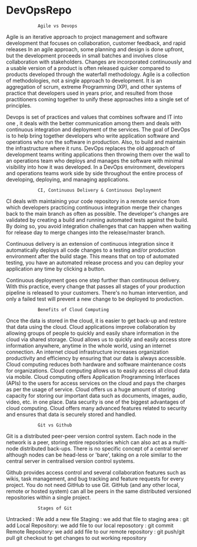 # DevOpsRepo

				Agile vs Devops

Agile is an iterative approach to project management and software development that focuses on collaboration, customer feedback, and rapid releases
In an agile approach, some planning and design is done upfront, but the development proceeds in small batches and involves close collaboration with stakeholders. 
Changes are incorporated continuously and a usable version of a product is often released quicker compared to products developed through the waterfall methodology. 
Agile is a collection of methodologies, not a single approach to development. It is an aggregation of scrum, extreme Programming (XP), 
and other systems of practice that developers used in years prior, and resulted from those practitioners coming together to unify these approaches into a single set of principles.

Devops is set of practices and values that combines software and IT into one , it deals with the better communication among them and deals with continuous integration 
and deployment of the services.
The goal of DevOps is to help bring together developers who write application software and operations who run the software in production. Also, 
to build and maintain the infrastructure where it runs. DevOps replaces the old approach of development teams writing applications then throwing them 
over the wall to an operations team who deploys and manages the software with minimal visibility into how it was developed. In a DevOps environment, 
developers and operations teams work side by side throughout the entire process of developing, deploying, and managing applications. 

				CI, Continuous Delivery & Continuous Deployment

CI deals with maintaining your code repository in a remote service from which developers practicing continuous integration merge their changes back to the main branch as often as possible. 
The developer's changes are validated by creating a build and running automated tests against the build. 
By doing so, you avoid integration challenges that can happen when waiting for release day to merge changes into the release/master branch.

Continuous delivery is an extension of continuous integration since it automatically deploys all code changes to a testing 
and/or production environment after the build stage. 
This means that on top of automated testing, you have an automated release process and you can deploy your application any time by clicking a button.

Continuous deployment goes one step further than continuous delivery. With this practice, every change that passes 
all stages of your production pipeline is released to your customers. 
There's no human intervention, and only a failed test will prevent a new change to be deployed to production.

				Benefits of Cloud Computing

Once the data is stored in the cloud, it is easier to get back-up and restore that data using the cloud.
Cloud applications improve collaboration by allowing groups of people to quickly and easily share information in the cloud via shared storage.
Cloud allows us to quickly and easily access store information anywhere, anytime in the whole world, using an internet connection. An internet cloud infrastructure increases organization productivity and efficiency by ensuring that our data is always accessible.
Cloud computing reduces both hardware and software maintenance costs for organizations.
Cloud computing allows us to easily access all cloud data via mobile.
Cloud computing offers Application Programming Interfaces (APIs) to the users for access services on the cloud and pays the charges as per the usage of service.
Cloud offers us a huge amount of storing capacity for storing our important data such as documents, images, audio, video, etc. in one place.
Data security is one of the biggest advantages of cloud computing. Cloud offers many advanced features related to security and ensures that data is securely stored and handled.

				Git vs Github

Git is a distributed peer-peer version control system. Each node in the network is a peer, storing entire repositories which can also act as a multi-node distributed back-ups. There is no specific concept of a central server although nodes can be head-less or 'bare', taking on a role similar to the central server in centralised version control systems.

Github provides access control and several collaboration features such as wikis, task management, and bug tracking and feature requests for every project.
You do not need GitHub to use Git.
GitHub (and any other local, remote or hosted system) can all be peers in the same distributed versioned repositories within a single project.

				Stages of Git
Untracked : We add a new file 
Staging : we add that file to staging area : git add
Local Repository: we add file to our local reposotory : git commit
Remote Repository: we add add file to our remote repository : git push/git pull
git checkout to get changes to out working repository	
